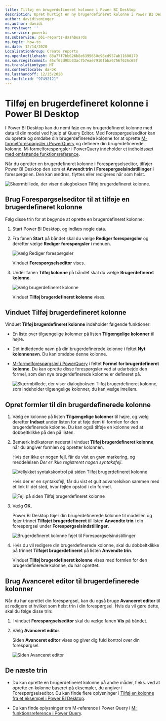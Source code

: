 ```yaml
---
title: Tilføj en brugerdefineret kolonne i Power BI Desktop
description: Opret hurtigt en ny brugerdefineret kolonne i Power BI Desktop
author: davidiseminger
ms.author: davidi
ms.reviewer: ''
ms.service: powerbi
ms.subservice: pbi-reports-dashboards
ms.topic: how-to
ms.date: 12/14/2020
LocalizationGroup: Create reports
ms.openlocfilehash: 88a77f7bb626b8e6395650c96cd957ab11600179
ms.sourcegitcommit: 46cf62d9bb33ac7b7eae7910fbba6756f626c65f
ms.translationtype: HT
ms.contentlocale: da-DK
ms.lasthandoff: 12/15/2020
ms.locfileid: "97492121"
---
```

# <a name="add-a-custom-column-in-power-bi-desktop"></a>Tilføj en brugerdefineret kolonne i Power BI Desktop

I Power BI Desktop kan du nemt føje en ny brugerdefineret kolonne med data til din model ved hjælp af Query Editor. Med Forespørgselseditor kan du oprette og omdøbe din brugerdefinerede kolonne for at oprette [M-formelforespørgsler i PowerQuery](/powerquery-m/quick-tour-of-the-power-query-m-formula-language) og definere din brugerdefinerede kolonne. M-formelforespørgsler i PowerQuery indeholder et [indholdssæt med omfattende funktionsreference](/powerquery-m/power-query-m-function-reference). 

Når du opretter en brugerdefineret kolonne i Forespørgselseditor, tilføjer Power BI Desktop den som et **Anvendt trin** i **Forespørgselsindstillinger** i forespørgslen. Den kan ændres, flyttes eller redigeres når som helst.

![Skærmbillede, der viser dialogboksen Tilføj brugerdefineret kolonne.](media/desktop-add-custom-column/add-custom-column_01.png)

## <a name="use-query-editor-to-add-a-custom-column"></a>Brug Forespørgselseditor til at tilføje en brugerdefineret kolonne

Følg disse trin for at begynde at oprette en brugerdefineret kolonne:

1. Start Power BI Desktop, og indlæs nogle data.

2. Fra fanen **Start** på båndet skal du vælge **Rediger forespørgsler** og derefter vælge **Rediger forespørgsler** i menuen.

   ![Vælg Rediger forespørgsler](media/desktop-add-custom-column/add-column-from-example_02.png)

   Vinduet **Forespørgselseditor** vises. 

2. Under fanen **Tilføj kolonne** på båndet skal du vælge **Brugerdefineret kolonne**.

   ![Vælg brugerdefineret kolonne](media/desktop-add-custom-column/add-custom-column_02.png)

   Vinduet **Tilføj brugerdefineret kolonne** vises.

## <a name="the-add-custom-column-window"></a>Vinduet Tilføj brugerdefineret kolonne

Vinduet **Tilføj brugerdefineret kolonne** indeholder følgende funktioner: 
- En liste over tilgængelige kolonner på listen **Tilgængelige kolonner** til højre.

- Det indledende navn på din brugerdefinerede kolonne i feltet **Nyt kolonnenavn**. Du kan omdøbe denne kolonne.

- [M-formelforespørgsler i PowerQuery](/powerquery-m/power-query-m-function-reference) i feltet **Formel for brugerdefineret kolonne**. Du kan oprette disse forespørgsler ved at udarbejde den formel, som den nye brugerdefinerede kolonne er defineret på. 

   ![Skærmbillede, der viser dialogboksen Tilføj brugerdefineret kolonne, som indeholder tilgængelige kolonner, du kan vælge imellem.](media/desktop-add-custom-column/add-custom-column_03.png)

## <a name="create-formulas-for-your-custom-column"></a>Opret formler til din brugerdefinerede kolonne

1. Vælg en kolonne på listen **Tilgængelige kolonner** til højre, og vælg derefter **Indsæt** under listen for at føje dem til formlen for den brugerdefinerede kolonne. Du kan også tilføje en kolonne ved at dobbeltklikke på den på listen.

2. Bemærk indikatoren nederst i vinduet **Tilføj brugerdefineret kolonne**, når du angiver formlen og opretter kolonnen. 

   Hvis der ikke er nogen fejl, får du vist en grøn markering, og meddelelsen *Der er ikke registreret nogen syntaksfejl*.

   ![Vellykket syntakskontrol på siden Tilføj brugerdefineret kolonne](media/desktop-add-custom-column/add-custom-column_04.png)

   Hvis der er en syntaksfejl, får du vist et gult advarselsikon sammen med et link til det sted, hvor fejlen opstod i din formel.

   ![Fejl på siden Tilføj brugerdefineret kolonne](media/desktop-add-custom-column/add-custom-column_05.png)

3. Vælg **OK**. 

   Power BI Desktop føjer din brugerdefinerede kolonne til modellen og føjer trinnet **Tilføjet brugerdefineret** til listen **Anvendte trin** i din forespørgsel under **Forespørgselsindstillinger**.

   ![Brugerdefineret kolonne føjet til Forespørgselsindstillinger](media/desktop-add-custom-column/add-custom-column_06.png)

4. Hvis du vil redigere din brugerdefinerede kolonne, skal du dobbeltklikke på trinnet **Tilføjet brugerdefineret** på listen **Anvendte trin**. 

   Vinduet **Tilføj brugerdefineret kolonne** vises med formlen for den brugerdefinerede kolonne, du har oprettet.

## <a name="use-the-advanced-editor-for-custom-columns"></a>Brug Avanceret editor til brugerdefinerede kolonner

Når du har oprettet din forespørgsel, kan du også bruge **Avanceret editor** til at redigere et hvilket som helst trin i din forespørgsel. Hvis du vil gøre dette, skal du følge disse trin:

1. I vinduet **Forespørgselseditor** skal du vælge fanen **Vis** på båndet. 

2. Vælg **Avanceret editor**.

   Siden **Avanceret editor** vises og giver dig fuld kontrol over din forespørgsel. 

   ![Siden Avanceret editor](media/desktop-add-custom-column/add-custom-column_07.png)

   
## <a name="next-steps"></a>De næste trin

- Du kan oprette en brugerdefineret kolonne på andre måder, f.eks. ved at oprette en kolonne baseret på eksempler, du angiver i Forespørgselseditor. Du kan finde flere oplysninger i [Tilføj en kolonne fra et eksempel i Power BI Desktop](desktop-add-column-from-example.md).

- Du kan finde oplysninger om M-reference i Power Query i [M-funktionsreference i Power Query](/powerquery-m/power-query-m-function-reference).
